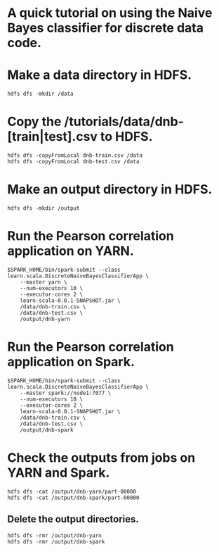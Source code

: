 A quick tutorial on using the Naive Bayes classifier for discrete data code.
============================================================================

# Make a data directory in HDFS.
```
hdfs dfs -mkdir /data
```
# Copy the /tutorials/data/dnb-[train|test].csv to HDFS.
```
hdfs dfs -copyFromLocal dnb-train.csv /data
hdfs dfs -copyFromLocal dnb-test.csv /data
```
# Make an output directory in HDFS.
```
hdfs dfs -mkdir /output
```
# Run the Pearson correlation application on YARN.
```
$SPARK_HOME/bin/spark-submit --class learn.scala.DiscreteNaiveBayesClassifierApp \
    --master yarn \
    --num-executors 10 \
    --executor-cores 2 \
    learn-scala-0.0.1-SNAPSHOT.jar \
    /data/dnb-train.csv \
    /data/dnb-test.csv \
    /output/dnb-yarn
```
# Run the Pearson correlation application on Spark.
```
$SPARK_HOME/bin/spark-submit --class learn.scala.DiscreteNaiveBayesClassifierApp \
    --master spark://node1:7077 \
    --num-executors 10 \
    --executor-cores 2 \
    learn-scala-0.0.1-SNAPSHOT.jar \
    /data/dnb-train.csv \
    /data/dnb-test.csv \
    /output/dnb-spark
```    
# Check the outputs from jobs on YARN and Spark.
```
hdfs dfs -cat /output/dnb-yarn/part-00000
hdfs dfs -cat /output/dnb-spark/part-00000
```
## Delete the output directories.
```
hdfs dfs -rmr /output/dnb-yarn
hdfs dfs -rmr /output/dnb-spark
```